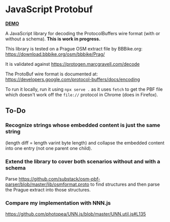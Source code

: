 # JavaScript Protobuf

[**DEMO**](https://tomashubelbauer.github.io/js-protobuf)

A JavaScript library for decoding the ProtocolBuffers wire format
(with or without a schema).
**This is work in progress.**

This library is tested on a Prague OSM extract file by BBBike.org:
https://download.bbbike.org/osm/bbbike/Prag/

It is validated against https://protogen.marcgravell.com/decode

The ProtoBuf wire format is documented at:
https://developers.google.com/protocol-buffers/docs/encoding

To run it locally, run it using `npx serve .` as it uses `fetch` to get the PBF
file which doesn't work off the `file://` protocol in Chrome (does in Firefox).

## To-Do

### Recognize strings whose embedded content is just the same string

(length diff = length varint byte length) and collapse the embedded content into
one entry (not one parent one child).

### Extend the library to cover both scenarios without and with a schema

Parse https://github.com/substack/osm-pbf-parser/blob/master/lib/osmformat.proto
to find structures and then parse the Prague extract into those structures.

### Compare my implementation with NNN.js

https://github.com/photopea/UNN.js/blob/master/UNN.util.js#L135

